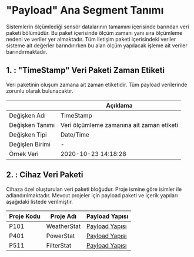 # "Payload" Ana Segment Tanımı

Sistemlerin ölçümlediği sensör datalarının tamamını içerisinde barından veri paketi bölümüdür. Bu paket içerisinde ölçüm zamanı yanı sıra ölçümleme nedeni ve veriler yer almaktadır. Tüm iletişim paketi içerisindeki veriler sisteme ait değerler barındırırken bu alan ölçüm yapılacak işleme ait veriler barındırmaktadır.

## 1. : "TimeStamp" Veri Paketi Zaman Etiketi

Veri paketinin oluşum zamana ait zaman etiketidir. Tüm payload verilerinde zorunlu olarak bulunacaktır.

|                 | Açıklama                                             |
|-----------------|------------------------------------------------------|
| Değişken Adı    | TimeStamp                                            |
| Değişken Tanımı | Veri ölçümleme zamanına ait zaman etiketi            |
| Değişken Tipi   | Date/Time                                            |
| Değişlen Birimi | -                                                    |
| Örnek Veri      | 2020-10-23  14:18:28                                 |

## 2. : Cihaz Veri Paketi 

Cihaza özel oluşturulan veri paketi bloğudur. Proje ismine göre isimler ile adlandırılmaktadır.  Mevcut projeler için payload paketi ve içerik yapıları aşağıdaki listede verilmiştir.

| Proje Kodu | Proje Adı   | Payload Yapısı                             |
|------------|-------------|--------------------------------------------|
| P101       | WeatherStat | [Payload Yapısı](../WeatherStat/Readme.md) |
| P401       | PowerStat   | [Payload Yapısı](../) |
| P511       | FilterStat  | [Payload Yapısı](../) |

